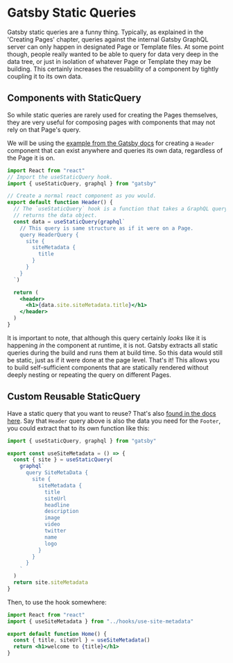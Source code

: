 # Gatsby Static Queries

Gatsby static queries are a funny thing.  Typically, as explained in the 'Creating Pages' chapter, queries against the internal Gatsby GraphQL server can only happen in designated Page or Template files.  At some point though, people really wanted to be able to query for data very deep in the data tree, or just in isolation of whatever Page or Template they may be building.  This certainly increases the resuability of a component by tightly coupling it to its own data.

## Components with StaticQuery

So while static queries are rarely used for creating the Pages themselves, they are very useful for composing pages with components that may not rely on that Page's query.

We will be using the [example from the Gatsby docs](https://www.gatsbyjs.org/docs/use-static-query/) for creating a `Header` component that can exist anywhere and queries its own data, regardless of the Page it is on.

```jsx
import React from "react"
// Import the useStaticQuery hook.
import { useStaticQuery, graphql } from "gatsby"

// Create a normal react component as you would.
export default function Header() {
  // The `useStaticQuery` hook is a function that takes a GraphQL query string, and 
  // returns the data object.
  const data = useStaticQuery(graphql`
    // This query is same structure as if it were on a Page.
    query HeaderQuery {
      site {
        siteMetadata {
          title
        }
      }
    }
  `)

  return (
    <header>
      <h1>{data.site.siteMetadata.title}</h1>
    </header>
  )
}
```

It is important to note, that although this query certainly *looks* like it is happening *in* the component at runtime, it is not.  Gatsby extracts all static queries during the build and runs them at build time.  So this data would still be static, just as if it were done at the page level.  That's it!  This allows you to build self-sufficient components that are statically rendered without deeply nesting or repeating the query on different Pages.

## Custom Reusable StaticQuery
Have a static query that you want to reuse?  That's also [found in the docs here](https://www.gatsbyjs.org/docs/use-static-query/#composing-custom-usestaticquery-hooks). Say that `Header` query above is also the data you need for the `Footer`, you could extract that to its own function like this:

```jsx
import { useStaticQuery, graphql } from "gatsby"

export const useSiteMetadata = () => {
  const { site } = useStaticQuery(
    graphql`
      query SiteMetaData {
        site {
          siteMetadata {
            title
            siteUrl
            headline
            description
            image
            video
            twitter
            name
            logo
          }
        }
      }
    `
  )
  return site.siteMetadata
}
```

Then, to use the hook somewhere:

```jsx
import React from "react"
import { useSiteMetadata } from "../hooks/use-site-metadata"

export default function Home() {
  const { title, siteUrl } = useSiteMetadata()
  return <h1>welcome to {title}</h1>
}
```